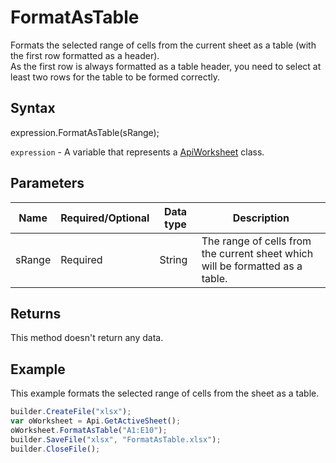 # FormatAsTable

Formats the selected range of cells from the current sheet as a table (with the first row formatted as a header).
<br>As the first row is always formatted as a table header, you need to select at least two rows for the table to be formed correctly.

## Syntax

expression.FormatAsTable(sRange);

`expression` - A variable that represents a [ApiWorksheet](../ApiWorksheet.md) class.

## Parameters

| **Name** | **Required/Optional** | **Data type** | **Description** |
| ------------- | ------------- | ------------- | ------------- |
| sRange | Required | String | The range of cells from the current sheet which will be formatted as a table. |

## Returns

This method doesn't return any data.

## Example

This example formats the selected range of cells from the sheet as a table.

```javascript
builder.CreateFile("xlsx");
var oWorksheet = Api.GetActiveSheet();
oWorksheet.FormatAsTable("A1:E10");
builder.SaveFile("xlsx", "FormatAsTable.xlsx");
builder.CloseFile();
```